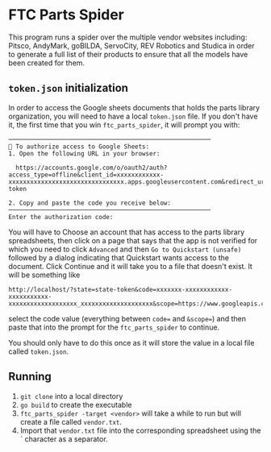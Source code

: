 # FTC Parts Spider

This program runs a spider over the multiple vendor websites including: Pitsco, AndyMark, goBILDA, ServoCity, REV Robotics and Studica in order to generate a full list of their products to ensure that all the models have been created for them.

## `token.json` initialization

In order to access the Google sheets documents that holds the parts library organization, you will need to have a local `token.json` file.  If you don't have it, the first time that you win `ftc_parts_spider`, it will prompt you with:

```TEXT
────────────────────────────────────────────────────────
🔐 To authorize access to Google Sheets:
1. Open the following URL in your browser:

  https://accounts.google.com/o/oauth2/auth?access_type=offline&client_id=xxxxxxxxxxxx-xxxxxxxxxxxxxxxxxxxxxxxxxxxxxxxx.apps.googleusercontent.com&redirect_uri=http%3A%2F%2Flocalhost&response_type=code&scope=https%3A%2F%2Fwww.googleapis.com%2Fauth%2Fspreadsheets.readonly&state=state-token

2. Copy and paste the code you receive below:
────────────────────────────────────────────────────────
Enter the authorization code:
```

You will have to Choose an account that has access to the parts library spreadsheets, then click on a page that says that the app is not verified for which you need to click `Advanced` and then `Go to Quickstart (unsafe)` followed by a dialog indicating that Quickstart wants access to the document.  Click Continue and it will take you to a file that doesn't exist.  It will be something like

```TEXT
http://localhost/?state=state-token&code=xxxxxxx-xxxxxxxxxxxx-xxxxxxxxxxx-xxxxxxxxxxxxxxxxxxx_xxxxxxxxxxxxxxxxxxxx&scope=https://www.googleapis.com/auth/spreadsheets.readonly
```

select the code value (everything between `code=` and `&scope=`) and then paste that into the prompt for the `ftc_parts_spider` to continue.

You should only have to do this once as it will store the value in a local file called `token.json`.

## Running

1. `git clone` into a local directory
2. `go build` to create the executable
3. `ftc_parts_spider -target <vendor>` will take a while to run but will create a file called `vendor.txt`.
4. Import that `vendor.txt` file into the corresponding spreadsheet using the \` character as a separator.
